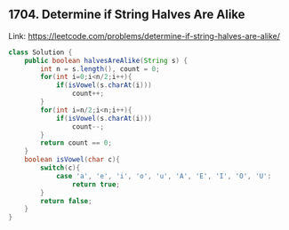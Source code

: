 ## 1704. Determine if String Halves Are Alike
Link: https://leetcode.com/problems/determine-if-string-halves-are-alike/

```java
class Solution {
    public boolean halvesAreAlike(String s) {
        int n = s.length(), count = 0;
        for(int i=0;i<n/2;i++){
            if(isVowel(s.charAt(i)))
                count++;
        }
        for(int i=n/2;i<n;i++){
            if(isVowel(s.charAt(i)))
                count--;
        }
        return count == 0;
    }
    boolean isVowel(char c){
        switch(c){
            case 'a', 'e', 'i', 'o', 'u', 'A', 'E', 'I', 'O', 'U':
                return true;                    
        }
        return false;
    }
}

```